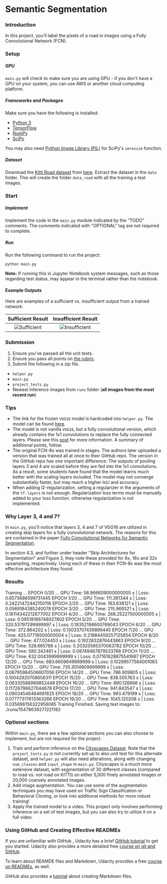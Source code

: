# Semantic Segmentation
### Introduction
In this project, you'll label the pixels of a road in images using a Fully Convolutional Network (FCN).

### Setup
##### GPU
`main.py` will check to make sure you are using GPU - if you don't have a GPU on your system, you can use AWS or another cloud computing platform.
##### Frameworks and Packages
Make sure you have the following is installed:
 - [Python 3](https://www.python.org/)
 - [TensorFlow](https://www.tensorflow.org/)
 - [NumPy](http://www.numpy.org/)
 - [SciPy](https://www.scipy.org/)

You may also need [Python Image Library (PIL)](https://pillow.readthedocs.io/) for SciPy's `imresize` function.

##### Dataset
Download the [Kitti Road dataset](http://www.cvlibs.net/datasets/kitti/eval_road.php) from [here](http://www.cvlibs.net/download.php?file=data_road.zip).  Extract the dataset in the `data` folder.  This will create the folder `data_road` with all the training a test images.

### Start
##### Implement
Implement the code in the `main.py` module indicated by the "TODO" comments.
The comments indicated with "OPTIONAL" tag are not required to complete.
##### Run
Run the following command to run the project:
```
python main.py
```
**Note:** If running this in Jupyter Notebook system messages, such as those regarding test status, may appear in the terminal rather than the notebook.

#### Example Outputs
Here are examples of a sufficient vs. insufficient output from a trained network:

Sufficient Result          |  Insufficient Result
:-------------------------:|:-------------------------:
![Sufficient](./examples/sufficient_result.png)  |  ![Insufficient](./examples/insufficient_result.png)

### Submission
1. Ensure you've passed all the unit tests.
2. Ensure you pass all points on [the rubric](https://review.udacity.com/#!/rubrics/989/view).
3. Submit the following in a zip file.
 - `helper.py`
 - `main.py`
 - `project_tests.py`
 - Newest inference images from `runs` folder  (**all images from the most recent run**)
 
### Tips
- The link for the frozen `VGG16` model is hardcoded into `helper.py`.  The model can be found [here](https://s3-us-west-1.amazonaws.com/udacity-selfdrivingcar/vgg.zip).
- The model is not vanilla `VGG16`, but a fully convolutional version, which already contains the 1x1 convolutions to replace the fully connected layers. Please see this [post](https://s3-us-west-1.amazonaws.com/udacity-selfdrivingcar/forum_archive/Semantic_Segmentation_advice.pdf) for more information.  A summary of additional points, follow. 
- The original FCN-8s was trained in stages. The authors later uploaded a version that was trained all at once to their GitHub repo.  The version in the GitHub repo has one important difference: The outputs of pooling layers 3 and 4 are scaled before they are fed into the 1x1 convolutions.  As a result, some students have found that the model learns much better with the scaling layers included. The model may not converge substantially faster, but may reach a higher IoU and accuracy. 
- When adding l2-regularization, setting a regularizer in the arguments of the `tf.layers` is not enough. Regularization loss terms must be manually added to your loss function. otherwise regularization is not implemented.

### Why Layer 3, 4 and 7?
In `main.py`, you'll notice that layers 3, 4 and 7 of VGG16 are utilized in creating skip layers for a fully convolutional network. The reasons for this are contained in the paper [Fully Convolutional Networks for Semantic Segmentation](https://arxiv.org/pdf/1605.06211.pdf).

In section 4.3, and further under header "Skip Architectures for Segmentation" and Figure 3, they note these provided for 8x, 16x and 32x upsampling, respectively. Using each of these in their FCN-8s was the most effective architecture they found. 

### Results
Training ...
EPOCH 0/20 ...
GPU Time: 58.966609000000005 s | Loss: 0.6573686599731445
EPOCH 1/20 ...
GPU Time: 111.361344 s | Loss: 0.24221472442150116
EPOCH 2/20 ...
GPU Time: 163.638121 s | Loss: 0.0569184385240078
EPOCH 3/20 ...
GPU Time: 215.969321 s | Loss: 0.16114342212677002
EPOCH 4/20 ...
GPU Time: 268.25227500000005 s | Loss: 0.09518186748027802
EPOCH 5/20 ...
GPU Time: 320.53797299999997 s | Loss: 0.18352198600769043
EPOCH 6/20 ...
GPU Time: 372.864202 s | Loss: 0.13033707439899445
EPOCH 7/20 ...
GPU Time: 425.07716500000004 s | Loss: 0.21884459257125854
EPOCH 8/20 ...
GPU Time: 477.024453 s | Loss: 0.1922832876443863
EPOCH 9/20 ...
GPU Time: 528.665786 s | Loss: 0.20320585370063782
EPOCH 10/20 ...
GPU Time: 580.342461 s | Loss: 0.08749467879533768
EPOCH 11/20 ...
GPU Time: 632.0043999999999 s | Loss: 0.07161828875541687
EPOCH 12/20 ...
GPU Time: 683.6609649999999 s | Loss: 0.10299577564001083
EPOCH 13/20 ...
GPU Time: 735.3014909999999 s | Loss: 0.06795984506607056
EPOCH 14/20 ...
GPU Time: 786.909805 s | Loss: 0.10042920708656311
EPOCH 15/20 ...
GPU Time: 838.505763 s | Loss: 0.06330586969852448
EPOCH 16/20 ...
GPU Time: 890.126666 s | Loss: 0.11726796627044678
EPOCH 17/20 ...
GPU Time: 941.843547 s | Loss: 0.09034546464681625
EPOCH 18/20 ...
GPU Time: 993.479199 s | Loss: 0.07777317613363266
EPOCH 19/20 ...
GPU Time: 1045.120208 s | Loss: 0.035696156322956085
Training Finished. Saving test images to: ./runs/1547863927.1221182

### Optional sections
Within `main.py`, there are a few optional sections you can also choose to implement, but are not required for the project.

1. Train and perform inference on the [Cityscapes Dataset](https://www.cityscapes-dataset.com/). Note that the `project_tests.py` is not currently set up to also unit test for this alternate dataset, and `helper.py` will also need alterations, along with changing `num_classes` and `input_shape` in `main.py`. Cityscapes is a much more extensive dataset, with segmentation of 30 different classes (compared to road vs. not road on KITTI) on either 5,000 finely annotated images or 20,000 coarsely annotated images.
2. Add image augmentation. You can use some of the augmentation techniques you may have used on Traffic Sign Classification or Behavioral Cloning, or look into additional methods for more robust training!
3. Apply the trained model to a video. This project only involves performing inference on a set of test images, but you can also try to utilize it on a full video.
 
### Using GitHub and Creating Effective READMEs
If you are unfamiliar with GitHub , Udacity has a brief [GitHub tutorial](http://blog.udacity.com/2015/06/a-beginners-git-github-tutorial.html) to get you started. Udacity also provides a more detailed free [course on git and GitHub](https://www.udacity.com/course/how-to-use-git-and-github--ud775).

To learn about REAMDE files and Markdown, Udacity provides a free [course on READMEs](https://www.udacity.com/courses/ud777), as well. 

GitHub also provides a [tutorial](https://guides.github.com/features/mastering-markdown/) about creating Markdown files.
